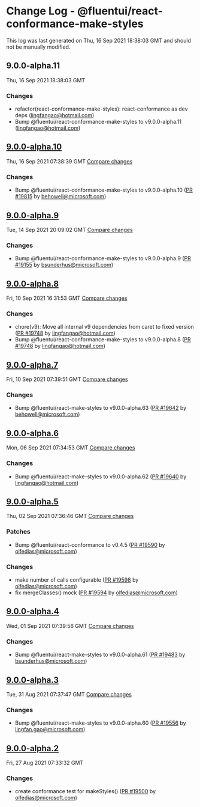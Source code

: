 # Change Log - @fluentui/react-conformance-make-styles

This log was last generated on Thu, 16 Sep 2021 18:38:03 GMT and should not be manually modified.

<!-- Start content -->

## 9.0.0-alpha.11

Thu, 16 Sep 2021 18:38:03 GMT

### Changes

- refactor(react-conformance-make-styles): react-conformance as dev deps (lingfangao@hotmail.com)
- Bump @fluentui/react-conformance-make-styles to v9.0.0-alpha.11 (lingfangao@hotmail.com)

## [9.0.0-alpha.10](https://github.com/microsoft/fluentui/tree/@fluentui/react-conformance-make-styles_v9.0.0-alpha.10)

Thu, 16 Sep 2021 07:38:39 GMT 
[Compare changes](https://github.com/microsoft/fluentui/compare/@fluentui/react-conformance-make-styles_v9.0.0-alpha.9..@fluentui/react-conformance-make-styles_v9.0.0-alpha.10)

### Changes

- Bump @fluentui/react-conformance-make-styles to v9.0.0-alpha.10 ([PR #19815](https://github.com/microsoft/fluentui/pull/19815) by behowell@microsoft.com)

## [9.0.0-alpha.9](https://github.com/microsoft/fluentui/tree/@fluentui/react-conformance-make-styles_v9.0.0-alpha.9)

Tue, 14 Sep 2021 20:09:02 GMT 
[Compare changes](https://github.com/microsoft/fluentui/compare/@fluentui/react-conformance-make-styles_v9.0.0-alpha.8..@fluentui/react-conformance-make-styles_v9.0.0-alpha.9)

### Changes

- Bump @fluentui/react-conformance-make-styles to v9.0.0-alpha.9 ([PR #19155](https://github.com/microsoft/fluentui/pull/19155) by bsunderhus@microsoft.com)

## [9.0.0-alpha.8](https://github.com/microsoft/fluentui/tree/@fluentui/react-conformance-make-styles_v9.0.0-alpha.8)

Fri, 10 Sep 2021 16:31:53 GMT 
[Compare changes](https://github.com/microsoft/fluentui/compare/@fluentui/react-conformance-make-styles_v9.0.0-alpha.7..@fluentui/react-conformance-make-styles_v9.0.0-alpha.8)

### Changes

- chore(v9): Move all internal v9 dependencies from caret to fixed version ([PR #19748](https://github.com/microsoft/fluentui/pull/19748) by lingfangao@hotmail.com)
- Bump @fluentui/react-conformance-make-styles to v9.0.0-alpha.8 ([PR #19748](https://github.com/microsoft/fluentui/pull/19748) by lingfangao@hotmail.com)

## [9.0.0-alpha.7](https://github.com/microsoft/fluentui/tree/@fluentui/react-conformance-make-styles_v9.0.0-alpha.7)

Fri, 10 Sep 2021 07:39:51 GMT 
[Compare changes](https://github.com/microsoft/fluentui/compare/@fluentui/react-conformance-make-styles_v9.0.0-alpha.6..@fluentui/react-conformance-make-styles_v9.0.0-alpha.7)

### Changes

- Bump @fluentui/react-make-styles to v9.0.0-alpha.63 ([PR #19642](https://github.com/microsoft/fluentui/pull/19642) by behowell@microsoft.com)

## [9.0.0-alpha.6](https://github.com/microsoft/fluentui/tree/@fluentui/react-conformance-make-styles_v9.0.0-alpha.6)

Mon, 06 Sep 2021 07:34:53 GMT 
[Compare changes](https://github.com/microsoft/fluentui/compare/@fluentui/react-conformance-make-styles_v9.0.0-alpha.5..@fluentui/react-conformance-make-styles_v9.0.0-alpha.6)

### Changes

- Bump @fluentui/react-make-styles to v9.0.0-alpha.62 ([PR #19640](https://github.com/microsoft/fluentui/pull/19640) by lingfangao@hotmail.com)

## [9.0.0-alpha.5](https://github.com/microsoft/fluentui/tree/@fluentui/react-conformance-make-styles_v9.0.0-alpha.5)

Thu, 02 Sep 2021 07:36:46 GMT 
[Compare changes](https://github.com/microsoft/fluentui/compare/@fluentui/react-conformance-make-styles_v9.0.0-alpha.4..@fluentui/react-conformance-make-styles_v9.0.0-alpha.5)

### Patches

- Bump @fluentui/react-conformance to v0.4.5 ([PR #19590](https://github.com/microsoft/fluentui/pull/19590) by olfedias@microsoft.com)

### Changes

- make number of calls configurable ([PR #19598](https://github.com/microsoft/fluentui/pull/19598) by olfedias@microsoft.com)
- fix mergeClasses() mock ([PR #19594](https://github.com/microsoft/fluentui/pull/19594) by olfedias@microsoft.com)

## [9.0.0-alpha.4](https://github.com/microsoft/fluentui/tree/@fluentui/react-conformance-make-styles_v9.0.0-alpha.4)

Wed, 01 Sep 2021 07:39:56 GMT 
[Compare changes](https://github.com/microsoft/fluentui/compare/@fluentui/react-conformance-make-styles_v9.0.0-alpha.3..@fluentui/react-conformance-make-styles_v9.0.0-alpha.4)

### Changes

- Bump @fluentui/react-make-styles to v9.0.0-alpha.61 ([PR #19483](https://github.com/microsoft/fluentui/pull/19483) by bsunderhus@microsoft.com)

## [9.0.0-alpha.3](https://github.com/microsoft/fluentui/tree/@fluentui/react-conformance-make-styles_v9.0.0-alpha.3)

Tue, 31 Aug 2021 07:37:47 GMT 
[Compare changes](https://github.com/microsoft/fluentui/compare/@fluentui/react-conformance-make-styles_v9.0.0-alpha.2..@fluentui/react-conformance-make-styles_v9.0.0-alpha.3)

### Changes

- Bump @fluentui/react-make-styles to v9.0.0-alpha.60 ([PR #19556](https://github.com/microsoft/fluentui/pull/19556) by lingfan.gao@microsoft.com)

## [9.0.0-alpha.2](https://github.com/microsoft/fluentui/tree/@fluentui/react-conformance-make-styles_v9.0.0-alpha.2)

Fri, 27 Aug 2021 07:33:32 GMT

### Changes

- create conformance test for makeStyles() ([PR #19500](https://github.com/microsoft/fluentui/pull/19500) by olfedias@microsoft.com)
